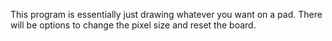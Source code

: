 This program is essentially just drawing whatever you want on a pad. There will be options to change the pixel size and reset the board.